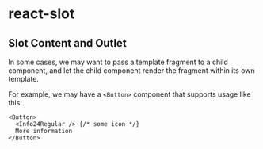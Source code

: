 # react-slot

## Slot Content and Outlet

In some cases, we may want to pass a template fragment to a child component, and let the child component render the fragment within its own template.

For example, we may have a `<Button>` component that supports usage like this:

```tsx
<Button>
  <Info24Regular /> {/* some icon */}
  More information
</Button>
```
